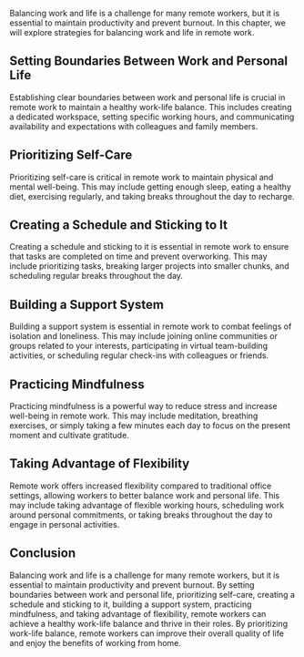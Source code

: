 
Balancing work and life is a challenge for many remote workers, but it is essential to maintain productivity and prevent burnout. In this chapter, we will explore strategies for balancing work and life in remote work.

Setting Boundaries Between Work and Personal Life
------------------------------------------------------------

Establishing clear boundaries between work and personal life is crucial in remote work to maintain a healthy work-life balance. This includes creating a dedicated workspace, setting specific working hours, and communicating availability and expectations with colleagues and family members.

Prioritizing Self-Care
---------------------------------

Prioritizing self-care is critical in remote work to maintain physical and mental well-being. This may include getting enough sleep, eating a healthy diet, exercising regularly, and taking breaks throughout the day to recharge.

Creating a Schedule and Sticking to It
-------------------------------------------------

Creating a schedule and sticking to it is essential in remote work to ensure that tasks are completed on time and prevent overworking. This may include prioritizing tasks, breaking larger projects into smaller chunks, and scheduling regular breaks throughout the day.

Building a Support System
------------------------------------

Building a support system is essential in remote work to combat feelings of isolation and loneliness. This may include joining online communities or groups related to your interests, participating in virtual team-building activities, or scheduling regular check-ins with colleagues or friends.

Practicing Mindfulness
---------------------------------

Practicing mindfulness is a powerful way to reduce stress and increase well-being in remote work. This may include meditation, breathing exercises, or simply taking a few minutes each day to focus on the present moment and cultivate gratitude.

Taking Advantage of Flexibility
------------------------------------------

Remote work offers increased flexibility compared to traditional office settings, allowing workers to better balance work and personal life. This may include taking advantage of flexible working hours, scheduling work around personal commitments, or taking breaks throughout the day to engage in personal activities.

Conclusion
----------

Balancing work and life is a challenge for many remote workers, but it is essential to maintain productivity and prevent burnout. By setting boundaries between work and personal life, prioritizing self-care, creating a schedule and sticking to it, building a support system, practicing mindfulness, and taking advantage of flexibility, remote workers can achieve a healthy work-life balance and thrive in their roles. By prioritizing work-life balance, remote workers can improve their overall quality of life and enjoy the benefits of working from home.

